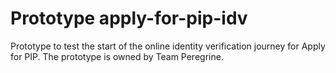 # Prototype apply-for-pip-idv
Prototype to test the start of the online identity verification journey for Apply for PIP.
The prototype is owned by Team Peregrine.
